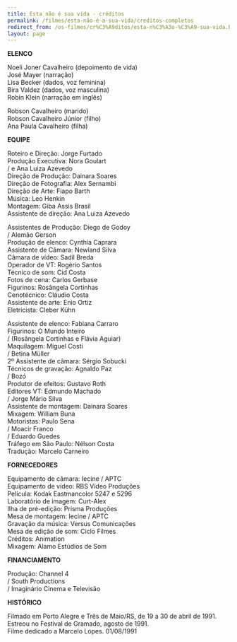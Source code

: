 ```yaml
---
title: Esta não é sua vida - créditos
permalink: /filmes/esta-não-é-a-sua-vida/creditos-completos
redirect_from: /os-filmes/cr%C3%A9ditos/esta-n%C3%A3o-%C3%A9-sua-vida.html
layout: page
---
```

**ELENCO**

Noeli Joner Cavalheiro (depoimento de vida)\
José Mayer (narração)\
Lisa Becker (dados, voz feminina)\
Bira Valdez (dados, voz masculina)\
Robin Klein (narração em inglês)

Robson Cavalheiro (marido)\
Robson Cavalheiro Júnior (filho)\
Ana Paula Cavalheiro (filha)

**EQUIPE**

Roteiro e Direção: Jorge Furtado\
Produção Executiva: Nora Goulart\
/ e Ana Luiza Azevedo\
Direção de Produção: Dainara Soares\
Direção de Fotografia: Alex Sernambi\
Direção de Arte: Fiapo Barth\
Música: Leo Henkin\
Montagem: Giba Assis Brasil\
Assistente de direção: Ana Luiza Azevedo

Assistentes de Produção: Diego de Godoy\
/ Alemão Gerson\
Produção de elenco: Cynthia Caprara\
Assistente de Câmara: Newland Silva\
Câmara de vídeo: Sadil Breda\
Operador de VT: Rogério Santos\
Técnico de som: Cid Costa\
Fotos de cena: Carlos Gerbase\
Figurinos: Rosângela Cortinhas\
Cenotécnico: Cláudio Costa\
Assistente de arte: Enio Ortiz\
Eletricista: Cleber Kühn

Assistente de elenco: Fabiana Carraro\
Figurinos: O Mundo Inteiro\
/ (Rosângela Cortinhas e Flávia Aguiar)\
Maquilagem: Miguel Costi\
/ Betina Müller\
2º Assistente de câmara: Sérgio Sobucki\
Técnicos de gravação: Agnaldo Paz\
/ Bozó\
Produtor de efeitos: Gustavo Roth\
Editores VT: Edmundo Machado\
/ Jorge Mário Silva\
Assistente de montagem: Dainara Soares\
Mixagem: William Buna\
Motoristas: Paulo Sena\
/ Moacir Franco\
/ Eduardo Guedes\
Tráfego em São Paulo: Nélson Costa\
Tradução: Marcelo Carneiro

**FORNECEDORES**

Equipamento de câmara: Iecine / APTC\
Equipamento de vídeo: RBS Vídeo Produções\
Película: Kodak Eastmancolor 5247 e 5296\
Laboratório de imagem: Curt-Alex\
Ilha de pré-edição: Prisma Produções\
Mesa de montagem: Iecine / APTC\
Gravação da música: Versus Comunicações\
Mesa de edição de som: Ciclo Filmes\
Créditos: Animation\
Mixagem: Alamo Estúdios de Som

**FINANCIAMENTO**

Produção: Channel 4\
/ South Productions\
/ Imaginário Cinema e Televisão

**HISTÓRICO**

Filmado em Porto Alegre e Três de Maio/RS, de 19 a 30 de abril de 1991.\
Estreou no Festival de Gramado, agosto de 1991.\
Filme dedicado a Marcelo Lopes. 01/08/1991